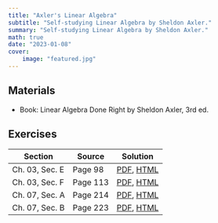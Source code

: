 ```yaml
---
title: "Axler's Linear Algebra"
subtitle: "Self-studying Linear Algebra by Sheldon Axler."
summary: "Self-studying Linear Algebra by Sheldon Axler."
math: true
date: "2023-01-08"
cover:
    image: "featured.jpg"
---
```


## Materials
- Book: Linear Algebra Done Right by Sheldon Axler, 3rd ed.


## Exercises

| Section        | Source    | Solution |
|---------------- |-----------|---------|
| Ch. 03, Sec. E | Page 98 | [PDF](./ch03-secE_sol.pdf), [HTML](/axler-linear-post/ch03-sece) |
| Ch. 03, Sec. F | Page 113 | [PDF](./ch03-secF_sol.pdf), [HTML](/axler-linear-post/ch03-secf) |
| Ch. 07, Sec. A | Page 214 | [PDF](./ch07-secA_sol.pdf), [HTML](/axler-linear-post/ch07-seca) |
| Ch. 07, Sec. B | Page 223 | [PDF](./ch07-secB_sol.pdf), [HTML](/axler-linear-post/ch07-secb) |
